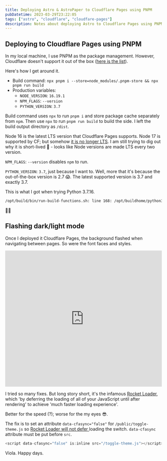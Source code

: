```yaml
---
title: Deploying Astro & AstroPaper to Cloudflare Pages using PNPM
pubDatetime: 2023-03-29T23:22:05
tags: ["astro", "cloudflare", "cloudfare-pages"]
description: Notes about deploying Astro to Cloudflare Pages using PNPM and fixing AstroPaper background flashing when loading pages due to Rocket Loader
---
```


## Deploying to Cloudflare Pages using PNPM

In my local machine, I use PNPM as the package management. However, Cloudflare doesn't support it out of the box ([here is the list](https://developers.cloudflare.com/pages/platform/build-configuration/#language-support-and-tools)).

Here's how I get around it.

- Build command: `npx pnpm i --store=node_modules/.pnpm-store && npx pnpm run build`
- Production variables:
  - `NODE_VERSION`: `16.19.1`
  - `NPM_FLAGS`: `--version`
  - `PYTHON_VERSION`: `3.7`

Build command uses `npx` to run `pnpm i` and store package cache separately from `npm`. Then use `npx` to run `pnpm run build` to build the side. I left the build output directory as `/dist`.

Node 16 is the latest LTS version that Cloudflare Pages supports. Node 17 is supported by CF; but somehow [it is no longer LTS](https://nodejs.org/en/download/releases). I am still trying to dig out why it is short-lived 🤣 - looks like Node versions are made LTS every two version.

`NPM_FLAGS`: `--version` disables `npm` to run.

`PYTHON_VERSION`: `3.7`, just because I want to. Well, more that it's because the out-of-the-box version is 2.7 😱. The latest supported version is 3.7 and exactly 3.7.

This is what I got when trying Python 3.7.16.

```bash
/opt/build/bin/run-build-functions.sh: line 168: /opt/buildhome/python3.7.16/bin/activate: No such file or directory
```

🤦‍♂️

## Flashing dark/light mode

Once I deployed it Cloudflare Pages, the background flashed when navigating between pages. So were the font faces and styles.

<div style="position: relative; padding-bottom: 86.53846153846155%; height: 0;"><iframe src="https://www.loom.com/embed/7de818d8091c4ff48a18d563dc89ff0b" frameborder="0" webkitallowfullscreen mozallowfullscreen allowfullscreen style="position: absolute; top: 0; left: 0; width: 100%; height: 100%;"></iframe></div>

I tried so many fixes. But long story short, it's the infamous [Rocket Loader](https://developers.cloudflare.com/fundamentals/speed/rocket-loader/), which 'by deferring the loading of all of your JavaScript until after rendering' to achieve 'much faster loading experience'.

Better for the speed (?); worse for the my eyes 😎.

The fix is to set an attribute `data-cfasync="false"` for `/public/toggle-theme.js` so [Rocket Loader will not defer ](https://developers.cloudflare.com/fundamentals/speed/rocket-loader/ignore-javascripts/) loading the switch. `data-cfasync` attribute must be put before `src`.

```js title="/src/layouts/Layout.astro"
<script data-cfasync="false" is:inline src="/toggle-theme.js"></script>
```

Viola. Happy days.
